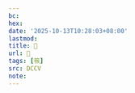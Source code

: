 ```yaml
---
bc:
hex:
date: '2025-10-13T10:28:03+08:00'
lastmod:
title: 􄨤
url: 􄨤
tags: [䈐]
src: DCCV
note:
---
```

